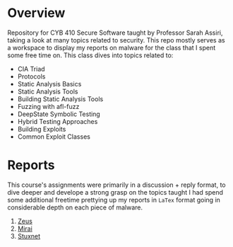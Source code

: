 # Overview
Repository for CYB 410 Secure Software taught by Professor Sarah Assiri, taking a
look at many topics related to security. This repo mostly serves as a workspace
to display my reports on malware for the class that I spent some free time on. 
This class dives into topics related to: 

* CIA Triad
* Protocols
* Static Analysis Basics
* Static Analysis Tools
* Building Static Analysis Tools
* Fuzzing with afl-fuzz
* DeepState Symbolic Testing
* Hybrid Testing Approaches
* Building Exploits
* Common Exploit Classes


# Reports
This course's assignments were primarily in a discussion + reply format, to dive deeper and develope
a strong grasp on the topics taught I had spend some additional freetime prettying up my reports in 
`LaTex` format going in considerable depth on each piece of malware. 

1) [Zeus](https://github.com/akielaries/CYB410-secure-software/blob/main/assignment-1/reports/assignment-1.pdf)
2) [Mirai](https://github.com/akielaries/CYB410-secure-software/blob/main/assignment-2/reports/assignment2.pdf)
3) [Stuxnet](https://github.com/akielaries/CYB410-secure-software/blob/main/assignment-3/reports/assignment3.pdf)
